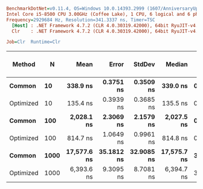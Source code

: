 ``` ini

BenchmarkDotNet=v0.11.4, OS=Windows 10.0.14393.2999 (1607/AnniversaryUpdate/Redstone1)
Intel Core i5-8500 CPU 3.00GHz (Coffee Lake), 1 CPU, 6 logical and 6 physical cores
Frequency=2929684 Hz, Resolution=341.3337 ns, Timer=TSC
  [Host] : .NET Framework 4.7.2 (CLR 4.0.30319.42000), 64bit RyuJIT-v4.7.3416.0
  Clr    : .NET Framework 4.7.2 (CLR 4.0.30319.42000), 64bit RyuJIT-v4.7.3416.0

Job=Clr  Runtime=Clr  

```
|    Method |    N |        Mean |      Error |     StdDev |      Median | Gen 0/1k Op | Gen 1/1k Op | Gen 2/1k Op | Allocated Memory/Op |
|---------- |----- |------------:|-----------:|-----------:|------------:|------------:|------------:|------------:|--------------------:|
|    **Common** |   **10** |    **338.9 ns** |  **0.3751 ns** |  **0.3509 ns** |    **339.0 ns** |      **0.0863** |           **-** |           **-** |               **408 B** |
| Optimized |   10 |    135.4 ns |  0.3939 ns |  0.3685 ns |    135.5 ns |      0.0710 |           - |           - |               336 B |
|    **Common** |  **100** |  **2,028.1 ns** |  **2.3069 ns** |  **2.1579 ns** |  **2,027.5 ns** |      **0.4807** |           **-** |           **-** |              **2272 B** |
| Optimized |  100 |    814.7 ns |  1.0649 ns |  0.9961 ns |    814.8 ns |      0.4654 |           - |           - |              2200 B |
|    **Common** | **1000** | **17,577.6 ns** | **35.1812 ns** | **32.9085 ns** | **17,575.7 ns** |      **3.5095** |           **-** |           **-** |             **16692 B** |
| Optimized | 1000 |  6,393.6 ns |  9.3095 ns |  8.7081 ns |  6,394.7 ns |      3.5172 |      0.0076 |           - |             16620 B |
